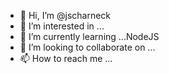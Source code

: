 - 👋 Hi, I’m @jscharneck
- 👀 I’m interested in ...
- 🌱 I’m currently learning ...NodeJS
- 💞️ I’m looking to collaborate on ...
- 📫 How to reach me ...

<!---
jscharneck/jscharneck is a ✨ special ✨ repository because its `README.md` (this file) appears on your GitHub profile.
You can click the Preview link to take a look at your changes.
--->
